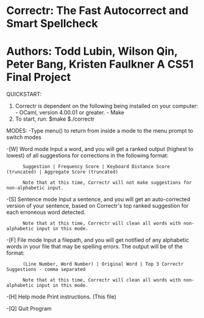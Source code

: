 Correctr: The Fast Autocorrect and Smart Spellcheck
============
Authors:
Todd Lubin, Wilson Qin, Peter Bang, Kristen Faulkner
A CS51 Final Project
============

QUICKSTART:
  1. Correctr is dependent on the following being installed on your computer:
    - OCaml, version 4.00.01 or greater.
    - Make
  2. To start, run:
      $make
      $./correctr

MODES:
  -Type menu() to return from inside a mode to the menu prompt to switch modes

  -[W] Word mode
          Input a word, and you will get a ranked output (highest to lowest) of all suggestions for corrections in the following format:
          
          Suggestion | Frequency Score | Keyboard Distance Score (truncated) | Aggregate Score (truncated)

          Note that at this time, Correctr will not make suggestions for non-alphabetic input.

  -[S] Sentence mode
          Input a sentence, and you will get an auto-corrected version of your sentence, based on Correctr's top ranked suggestion for each erroneous word detected. 

          Note that at this time, Correctr will clean all words with non-alphabetic input in this mode.

  -[F] File mode
          Input a filepath, and you will get notified of any alphabetic words in your file that may be spelling errors. The output will be of the format:

          (Line Number, Word Number) | Original Word | Top 3 Correctr Suggestions - comma separated

          Note that at this time, Correctr will clean all words with non-alphabetic input in this mode.

  -[H] Help mode
          Print instructions. (This file)
  
  -[Q] Quit Program



